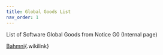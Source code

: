 ```yaml
---
title: Global Goods List
nav_order: 1
---
```


List of Software Global Goods from Notice G0 (Internal page)

[Bahmni](Bahmni "Bahmni"){.wikilink}
